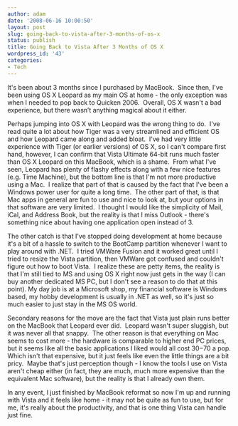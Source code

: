 ```yaml
---
author: adam
date: '2008-06-16 10:00:50'
layout: post
slug: going-back-to-vista-after-3-months-of-os-x
status: publish
title: Going Back to Vista After 3 Months of OS X
wordpress_id: '43'
categories:
- Tech
---
```


It's been about 3 months since I purchased by MacBook.  Since then, I've been
using OS X Leopard as my main OS at home - the only exception was when I
needed to pop back to Quicken 2006.  Overall, OS X wasn't a bad experience,
but there wasn’t anything magical about it either.

Perhaps jumping into OS X with Leopard was the wrong thing to do.  I've read
quite a lot about how Tiger was a very streamlined and efficient OS and how
Leopard came along and added bloat.  I've had very little experience with
Tiger (or earlier versions) of OS X, so I can't compare first hand, however, I
can confirm that Vista Ultimate 64-bit runs much faster than OS X Leopard on
this MacBook, which is a shame.  From what I've seen, Leopard has plenty of
flashy effects along with a few nice features (e.g. Time Machine), but the
bottom line is that I'm not more productive using a Mac.  I realize that part
of that is caused by the fact that I've been a Windows power user for quite a
long time.  The other part of that, is that Mac apps in general are fun to use
and nice to look at, but your options in that software are very limited.  I
thought I would like the simplicity of Mail, iCal, and Address Book, but the
reality is that I miss Outlook - there's something nice about having one
application open instead of 3.


The other catch is that I've stopped doing development at home because it's a
bit of a hassle to switch to the BootCamp partition whenever I want to play
around with .NET.  I tried VMWare Fusion and it worked great until I tried to
resize the Vista partition, then VMWare got confused and couldn't figure out
how to boot Vista.  I realize these are petty items, the reality is that I'm
still tied to MS and using OS X right now just gets in the way (I can buy
another dedicated MS PC, but I don't see a reason to do that at this point).
My day job is at a Microsoft shop, my financial software is Windows based, my
hobby development is usually in .NET as well, so it's just so much easier to
just stay in the MS OS world.


Secondary reasons for the move are the fact that Vista just plain runs better
on the MacBook that Leopard ever did.  Leopard wasn't super sluggish, but it
was never all that snappy.  The other reason is that everything on Mac seems
to cost more - the hardware is comparable to higher end PC prices, but it
seems like all the basic applications I liked would all cost $30-$70 a pop.
Which isn't that expensive, but it just feels like even the little things are
a bit pricy.  Maybe that's just perception though - I know the tools I use on
Vista aren't cheap either (in fact, they are much, much more expensive than
the equivalent Mac software), but the reality is that I already own them.


In any event, I just finished by MacBook reformat so now I'm up and running
with Vista and it feels like home - it may not be quite as fun to use, but for
me, it's really about the productivity, and that is one thing Vista can handle
just fine.

